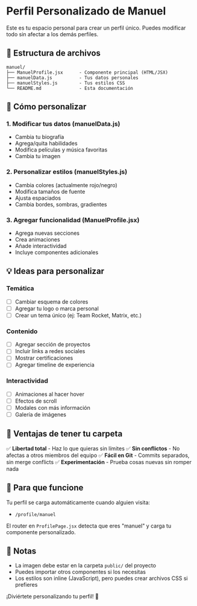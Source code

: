 # Perfil Personalizado de Manuel

Este es tu espacio personal para crear un perfil único. Puedes modificar todo sin afectar a los demás perfiles.

## 📁 Estructura de archivos

```
manuel/
├── ManuelProfile.jsx      - Componente principal (HTML/JSX)
├── manuelData.js          - Tus datos personales
├── manuelStyles.js        - Tus estilos CSS
└── README.md              - Esta documentación
```

## 🎨 Cómo personalizar

### 1. Modificar tus datos (manuelData.js)
- Cambia tu biografía
- Agrega/quita habilidades
- Modifica películas y música favoritas
- Cambia tu imagen

### 2. Personalizar estilos (manuelStyles.js)
- Cambia colores (actualmente rojo/negro)
- Modifica tamaños de fuente
- Ajusta espaciados
- Cambia bordes, sombras, gradientes

### 3. Agregar funcionalidad (ManuelProfile.jsx)
- Agrega nuevas secciones
- Crea animaciones
- Añade interactividad
- Incluye componentes adicionales

## 💡 Ideas para personalizar

### Temática
- [ ] Cambiar esquema de colores
- [ ] Agregar tu logo o marca personal
- [ ] Crear un tema único (ej: Team Rocket, Matrix, etc.)

### Contenido
- [ ] Agregar sección de proyectos
- [ ] Incluir links a redes sociales
- [ ] Mostrar certificaciones
- [ ] Agregar timeline de experiencia

### Interactividad
- [ ] Animaciones al hacer hover
- [ ] Efectos de scroll
- [ ] Modales con más información
- [ ] Galería de imágenes

## 🚀 Ventajas de tener tu carpeta

✅ **Libertad total** - Haz lo que quieras sin límites
✅ **Sin conflictos** - No afectas a otros miembros del equipo
✅ **Fácil en Git** - Commits separados, sin merge conflicts
✅ **Experimentación** - Prueba cosas nuevas sin romper nada

## 🔗 Para que funcione

Tu perfil se carga automáticamente cuando alguien visita:
- `/profile/manuel`

El router en `ProfilePage.jsx` detecta que eres "manuel" y carga tu componente personalizado.

## 📝 Notas

- La imagen debe estar en la carpeta `public/` del proyecto
- Puedes importar otros componentes si los necesitas
- Los estilos son inline (JavaScript), pero puedes crear archivos CSS si prefieres

¡Diviértete personalizando tu perfil! 🎉

